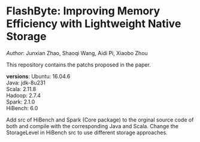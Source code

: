 # FlashByte: Improving Memory Efficiency with Lightweight Native Storage
*Author*: Junxian Zhao, Shaoqi Wang, Aidi Pi, Xiaobo Zhou

This repository contains the patchs proposed in the paper.

**versions**:
Ubuntu: 16.04.6  
Java: jdk-8u231  
Scala: 2.11.8  
Hadoop: 2.7.4  
Spark: 2.1.0  
HiBench: 6.0  

Add src of HiBench and Spark (Core package) to the orginal source code of both and compile with the corresponding Java and Scala.
Change the StorageLevel in HiBench src to use different storage approaches.
